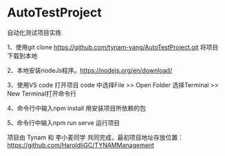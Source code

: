 # AutoTestProject
自动化测试项目实练

1、使用git clone https://github.com/tynam-yang/AutoTestProject.git 将项目下载到本地

2、本地安装nodeJs程序。https://nodejs.org/en/download/

3、使用VS code 打开项目
  code 中选择File >> Open Folder
  选择Terminal >> New Terminal打开命令行
  
4、命令行中输入npm install 用安装项目所依赖的包

5、命令行中输入npm run serve 运行项目


项目由 Tynam 和 李小麦同学 共同完成，最初项目地址存放位置：https://github.com/HaroldliGC/TYNAMManagement
